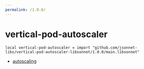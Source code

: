 ```yaml
---
permalink: /1.0.0/
---
```


# vertical-pod-autoscaler

```jsonnet
local vertical-pod-autoscaler = import "github.com/jsonnet-libs/vertical-pod-autoscaler-libsonnet/1.0.0/main.libsonnet"
```



* [autoscaling](autoscaling/index.md)